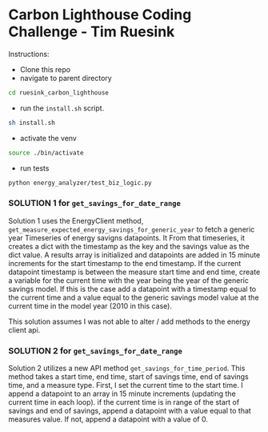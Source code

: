 # Carbon Lighthouse Coding Challenge - Tim Ruesink

Instructions:
* Clone this repo
* navigate to parent directory
```bash
cd ruesink_carbon_lighthouse
```
* run the `install.sh` script.
```bash
sh install.sh
```
* activate the venv 
```bash
source ./bin/activate
```
* run tests
```bash
python energy_analyzer/test_biz_logic.py
```


### SOLUTION 1 for `get_savings_for_date_range`
Solution 1 uses the EnergyClient method, `get_measure_expected_energy_savings_for_generic_year` to fetch a generic year Timeseries of energy savigns datapoints. It From that timeseries, it creates a dict with the timestamp as the key and the savings value as the dict value. A results array is initialized and datapoints are added in 15 minute increments for the start timestamp to the end timestamp. If the current datapoint timestamp is between the measure start time and end time, create a variable for the current time with the year being the year of the generic savings model. If this is the case add a datapoint with a timestamp equal to the current time and a value equal to the generic savings model value at the current time in the model year (2010 in this case).

This solution assumes I was not able to alter / add methods to the energy client api.

### SOLUTION 2 for `get_savings_for_date_range`
Solution 2 utilizes a new API method `get_savings_for_time_period`. This method takes a start time, end time, start of savings time, end of savings time, and a measure type. First, I set the current time to the start time. I append a datapoint to an array in 15 minute increments (updating the current time in each loop). if the current time is in range of the start of savings and end of savings, append a datapoint with a value equal to that measures value. If not, append a datapoint with a value of 0. 



